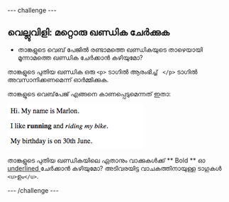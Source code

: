 \--- challenge \---

## വെല്ലുവിളി: മറ്റൊരു ഖണ്ഡിക ചേർക്കുക

- താങ്കളുടെ വെബ് പേജിൽ രണ്ടാമത്തെ ഖണ്ഡികയുടെ താഴെയായി മൂന്നാമത്തെ ഖണ്ഡിക ചേർക്കാൻ കഴിയുമോ?

താങ്കളുടെ പുതിയ ഖണ്ഡിക ഒരു `<p>` ടാഗിൽ ആരംഭിച്ച് ` </p>` ടാഗിൽ അവസാനിക്കണമെന്ന് ഓർമ്മിക്കുക.

താങ്കളുടെ വെബ്‌പേജ് എങ്ങനെ കാണപ്പെടുമെന്നത് ഇതാ:

![സ്‌ക്രീൻഷോട്ട്](images/birthday-paragraph.png)

താങ്കളുടെ പുതിയ ഖണ്ഡികയിലെ ഏതാനും വാക്കുകൾക്ക് ** Bold ** ഓ <u> underlined </u> ചേർക്കാൻ കഴിയുമോ? അടിവരയിട്ട വാചകത്തിനായുള്ള ടാഗുകൾ `<u>`ഉം`</u>`.

\--- /challenge \---
